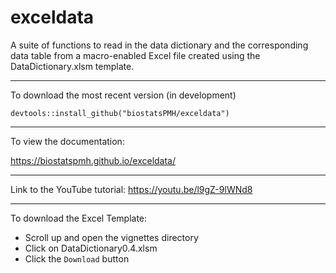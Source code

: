 # exceldata
A suite of functions to read in the data dictionary and the
corresponding data table from a macro-enabled Excel file created using
the DataDictionary.xlsm template.

---
To download the most recent version (in development)

`devtools::install_github("biostatsPMH/exceldata")`

---
To view the documentation: 

https://biostatspmh.github.io/exceldata/

---
Link to the YouTube tutorial:
https://youtu.be/l9gZ-9lWNd8
 
--- 
To download the Excel Template:

- Scroll up and open the vignettes directory
- Click on DataDictionary0.4.xlsm 
- Click the `Download` button

